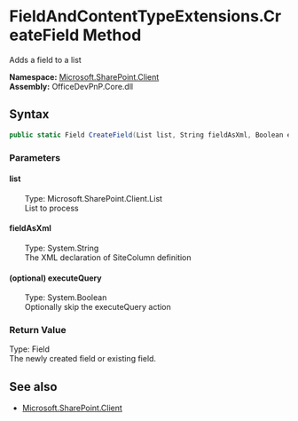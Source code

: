 # FieldAndContentTypeExtensions.CreateField Method  
Adds a field to a list  

**Namespace:** [Microsoft.SharePoint.Client](Microsoft.SharePoint.Client.md)  
**Assembly:** OfficeDevPnP.Core.dll  
## Syntax
```C#
public static Field CreateField(List list, String fieldAsXml, Boolean executeQuery)
```
### Parameters
#### list  
&emsp;&emsp;Type: Microsoft.SharePoint.Client.List  
&emsp;&emsp;List to process  

#### fieldAsXml  
&emsp;&emsp;Type: System.String  
&emsp;&emsp;The XML declaration of SiteColumn definition  

#### (optional) executeQuery  
&emsp;&emsp;Type: System.Boolean  
&emsp;&emsp;Optionally skip the executeQuery action  

### Return Value
Type: Field  
The newly created field or existing field.

## See also
- [Microsoft.SharePoint.Client](Microsoft.SharePoint.Client.md)
